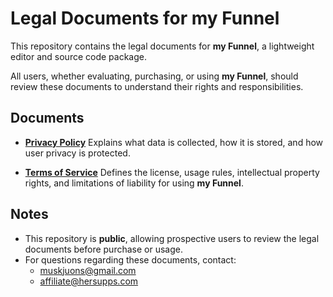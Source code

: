 # Legal Documents for my Funnel

This repository contains the legal documents for **my Funnel**, a lightweight editor and source code package.  

All users, whether evaluating, purchasing, or using **my Funnel**, should review these documents to understand their rights and responsibilities.

## Documents

- **[Privacy Policy](PRIVACY_POLICY.md)**
  Explains what data is collected, how it is stored, and how user privacy is protected.

- **[Terms of Service](TERMS_OF_SERVICE.md)**
  Defines the license, usage rules, intellectual property rights, and limitations of liability for using **my Funnel**.

## Notes

- This repository is **public**, allowing prospective users to review the legal documents before purchase or usage.
- For questions regarding these documents, contact:
  - muskjuons@gmail.com
  - affiliate@hersupps.com
